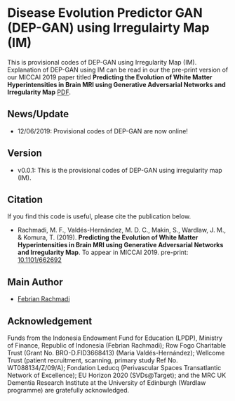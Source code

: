 # Disease Evolution Predictor GAN (DEP-GAN) using Irregulairty Map (IM)
This is provisional codes of DEP-GAN using Irregularity Map (IM). Explanation of DEP-GAN using IM can be read in our the pre-print version of our MICCAI 2019 paper titled **Predicting the Evolution of White Matter Hyperintensities in Brain MRI using Generative Adversarial Networks and Irregularity Map** [PDF](https://doi.org/10.1101/662692).

## News/Update
 - 12/06/2019: Provisional codes of DEP-GAN are now online!
 
## Version
 - v0.0.1: This is the provisional codes of DEP-GAN using irregularity map (IM).
 
## Citation
If you find this code is useful, please cite the publication below.
 - Rachmadi, M. F., Valdés-Hernández, M. D. C., Makin, S., Wardlaw, J. M., & Komura, T. (2019). **Predicting the Evolution of White Matter Hyperintensities in Brain MRI using Generative Adversarial Networks and Irregularity Map**. To appear in MICCAI 2019. pre-print: [10.1101/662692](https://doi.org/10.1101/662692)

## Main Author
 - [Febrian Rachmadi](https://febrianrachmadi.github.io/)
 
## Acknowledgement
Funds from the Indonesia Endowment Fund for Education (LPDP), Ministry of Finance, Republic of Indonesia (Febrian Rachmadi); Row Fogo Charitable Trust (Grant No. BRO-D.FID3668413) (Maria Valdés-Hernández); Wellcome Trust (patient recruitment, scanning, primary study Ref No. WT088134/Z/09/A); Fondation Leducq (Perivascular Spaces Transatlantic Network of Excellence); EU Horizon 2020 (SVDs@Target); and the MRC UK Dementia Research Institute at the University of Edinburgh (Wardlaw programme) are gratefully acknowledged.
